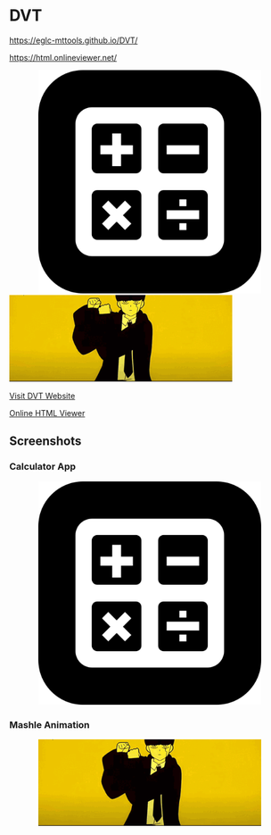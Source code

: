 # DVT

https://eglc-mttools.github.io/DVT/

https://html.onlineviewer.net/
<style><img src="https://github.com/EGLC-MtTOOLS/DVT/blob/main/calculatorapp.png" alt="" width="400" {display: block; margin-left: auto; margin-right: auto; width: 50%; }</style>
<center><img src="https://github.com/EGLC-MtTOOLS/DVT/blob/main/calculatorapp.png" alt="" width="400"></center>

<img src="https://github.com/EGLC-MtTOOLS/DVT/blob/main/mashle-bring-bang-bang_Original.gif" alt="" width="400">


[Visit DVT Website](https://eglc-mttools.github.io/DVT/)

[Online HTML Viewer](https://html.onlineviewer.net/)

## Screenshots

### Calculator App
<div style="text-align: center;">
  <img src="https://github.com/EGLC-MtTOOLS/DVT/blob/main/calculatorapp.png" alt="Calculator App Screenshot" width="400">
</div>

### Mashle Animation
<div style="text-align: center;">
  <img src="https://github.com/EGLC-MtTOOLS/DVT/blob/main/mashle-bring-bang-bang_Original.gif" alt="Mashle Animation" width="400">
</div>
